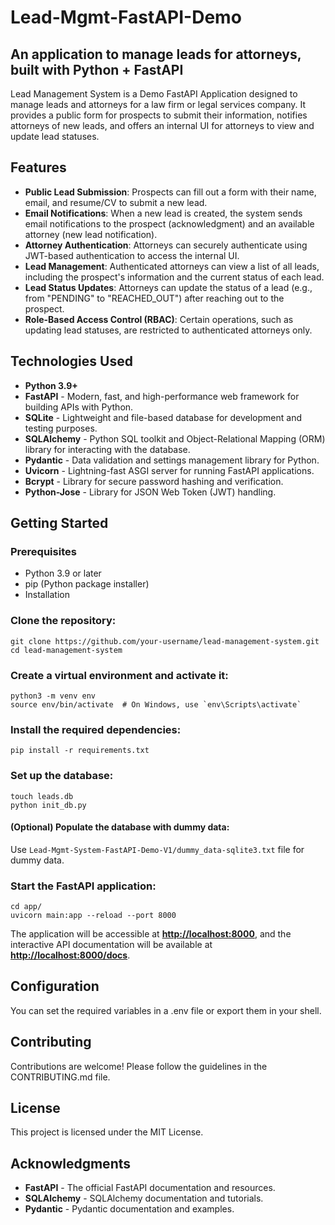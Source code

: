 # Lead-Mgmt-FastAPI-Demo
## An application to manage leads for attorneys, built with Python + FastAPI

Lead Management System is a Demo FastAPI Application designed to manage leads and attorneys for a law firm or legal services company. 
It provides a public form for prospects to submit their information, notifies attorneys of new leads, and offers an internal UI for attorneys to view and update lead statuses.

## Features

- **Public Lead Submission**: Prospects can fill out a form with their name, email, and resume/CV to submit a new lead.
- **Email Notifications**: When a new lead is created, the system sends email notifications to the prospect (acknowledgment) and an available attorney (new lead notification).
- **Attorney Authentication**: Attorneys can securely authenticate using JWT-based authentication to access the internal UI.
- **Lead Management**: Authenticated attorneys can view a list of all leads, including the prospect's information and the current status of each lead.
- **Lead Status Updates**: Attorneys can update the status of a lead (e.g., from "PENDING" to "REACHED_OUT") after reaching out to the prospect.
- **Role-Based Access Control (RBAC)**: Certain operations, such as updating lead statuses, are restricted to authenticated attorneys only.

## Technologies Used
- **Python 3.9+**
- **FastAPI** - Modern, fast, and high-performance web framework for building APIs with Python.
- **SQLite** - Lightweight and file-based database for development and testing purposes.
- **SQLAlchemy** - Python SQL toolkit and Object-Relational Mapping (ORM) library for interacting with the database.
- **Pydantic** - Data validation and settings management library for Python.
- **Uvicorn** - Lightning-fast ASGI server for running FastAPI applications.
- **Bcrypt** - Library for secure password hashing and verification.
- **Python-Jose** - Library for JSON Web Token (JWT) handling.

## Getting Started
### Prerequisites
- Python 3.9 or later
- pip (Python package installer)
- Installation

### Clone the repository:

```
git clone https://github.com/your-username/lead-management-system.git
cd lead-management-system
```

### Create a virtual environment and activate it:

```
python3 -m venv env
source env/bin/activate  # On Windows, use `env\Scripts\activate`
```

### Install the required dependencies:

```
pip install -r requirements.txt
```

### Set up the database:

```
touch leads.db
python init_db.py
```

#### (Optional) Populate the database with dummy data:
Use `Lead-Mgmt-System-FastAPI-Demo-V1/dummy_data-sqlite3.txt` file for dummy data.


### Start the FastAPI application:
```
cd app/
uvicorn main:app --reload --port 8000

```
The application will be accessible at **[http://localhost:8000](http://localhost:8000)**, and the interactive API documentation will be available at **[http://localhost:8000/docs](http://localhost:8000/docs)**.

## Configuration

You can set the required variables in a .env file or export them in your shell.

## Contributing

Contributions are welcome! Please follow the guidelines in the CONTRIBUTING.md file.

## License

This project is licensed under the MIT License.

## Acknowledgments

- **FastAPI** - The official FastAPI documentation and resources.
- **SQLAlchemy** - SQLAlchemy documentation and tutorials.
- **Pydantic** - Pydantic documentation and examples.
